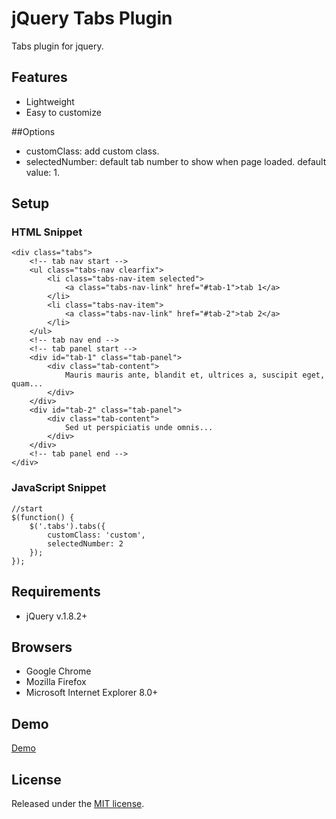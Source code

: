 # jQuery Tabs Plugin
Tabs plugin for jquery.

## Features
- Lightweight
- Easy to customize

##Options
- customClass: add custom class.
- selectedNumber: default tab number to show when page loaded. default value: 1.

## Setup
### HTML Snippet

	<div class="tabs">
		<!-- tab nav start -->
	    <ul class="tabs-nav clearfix">
	        <li class="tabs-nav-item selected">
	            <a class="tabs-nav-link" href="#tab-1">tab 1</a>
	        </li>
	        <li class="tabs-nav-item">
	            <a class="tabs-nav-link" href="#tab-2">tab 2</a>
	        </li>
	    </ul>
		<!-- tab nav end -->
		<!-- tab panel start -->
	    <div id="tab-1" class="tab-panel">
	        <div class="tab-content">
	            Mauris mauris ante, blandit et, ultrices a, suscipit eget, quam...     
	        </div>
	    </div>
	    <div id="tab-2" class="tab-panel">
	        <div class="tab-content">
	            Sed ut perspiciatis unde omnis...
	        </div>
	    </div>
		<!-- tab panel end -->
	</div>

### JavaScript Snippet

	//start
	$(function() {
	    $('.tabs').tabs({
	        customClass: 'custom',
	        selectedNumber: 2
	    });
	});

## Requirements
- jQuery v.1.8.2+  

## Browsers
- Google Chrome
- Mozilla Firefox
- Microsoft Internet Explorer 8.0+

## Demo
[Demo](http://cythilya.github.io/jquery-tabs)

## License
Released under the [MIT license](http://opensource.org/licenses/MIT).